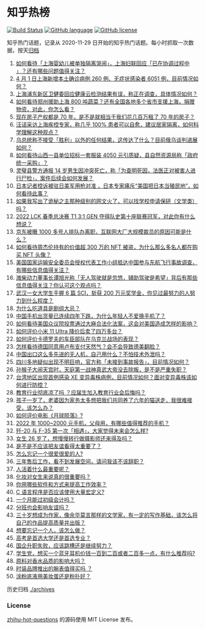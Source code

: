 # 知乎热榜
[![Build Status](https://github.com/ToWeLong/zhihu-hot-questions/workflows/CI/badge.svg)](https://github.com/ToWeLong/zhihu-hot-questions/actions)
[![GitHub language](https://img.shields.io/badge/language-golang-orange.svg)](https://golang.org/)
[![GitHub license](https://img.shields.io/github/license/ToWeLong/zhihu-hot-questions)](https://github.com/ToWeLong/zhihu-hot-questions/blob/main/LICENSE)

知乎热门话题，记录从 2020-11-29 日开始的知乎热门话题。每小时抓取一次数据，按天[归档](./archives)

<!-- BEGIN -->

1. [如何看待「上海婴幼儿被单独隔离哭闹」，上海妇联回应「已在协调过程中 」？还有哪些问题值得关注？](https://www.zhihu.com/question/525590984)
1. [4 月 1 日上海新增本土确诊病例 260 例、无症状感染者 6051 例，目前情况如何？](https://www.zhihu.com/question/525540509)
1. [上海浦东新区卫健委回应健康云检测结果有误，称正在调查，具体情况如何？](https://www.zhihu.com/question/525657370)
1. [如何看待郑州援助上海 800 吨蔬菜？还有全国各地多个省市支援上海，捐赠物资，对此，你怎么看？](https://www.zhihu.com/question/525400538)
1. [现在房子产权都是 70 年，是不是就相当于我们花几百万租了 70 年的房子？](https://www.zhihu.com/question/292725148)
1. [汪诘采访上海疾控专家，称几乎 100% 患者可以自愈，建议居家隔离，如何科学理解这种观点？](https://www.zhihu.com/question/525687098)
1. [乌总统称不接受「胜利」以外的任何结果，这传达了什么？目前俄乌谈判进展如何？](https://www.zhihu.com/question/525661995)
1. [如何看待山西一县单位招标一套服装 4050 元引质疑，县自然资源局称「政府统一采购」？](https://www.zhihu.com/question/525542320)
1. [灵璧县警方通报 14 岁男生因冲突死亡，称「为查明死因，法医正对被害人进行尸检」，案件后续会如何发展？](https://www.zhihu.com/question/525609212)
1. [日本记者控诉被驻日美军用枪对准 ，日本专家痛斥“美国把日本当殖民地”，如何看待此事？](https://www.zhihu.com/question/525543023)
1. [如果我写出了诡秘之主那种级别的网文火了，可以找学校申请保研（文学类）吗？](https://www.zhihu.com/question/525403862)
1. [2022 LCK 春季总决赛 T1 3:1 GEN 夺得队史第十座联赛冠军，对此你有什么想说？](https://www.zhihu.com/question/525609582)
1. [京东被曝 1000 多号人排队办离职，互联网大厂大规模裁员的原因可能是什么？](https://www.zhihu.com/question/525445250)
1. [如何看待周杰伦持有的价值超 300 万的 NFT 被盗，为什么那么多名人都在购买 NFT 头像？](https://www.zhihu.com/question/525433404)
1. [美国国家运输安全委员会授权代表工作小组抵达中国参与东航飞行事故调查，有哪些信息值得关注？](https://www.zhihu.com/question/525643733)
1. [潍柴动力董事长谭旭光称「无人驾驶就是忽悠，辅助驾驶是希望」背后有那些信息值得关注？你认可这个观点吗？](https://www.zhihu.com/question/525589861)
1. [武汉一女大学生手握 6 篇 SCI，斩获 200 万元奖学金，你见过最努力的人努力到什么程度？](https://www.zhihu.com/question/525259752)
1. [为什么吃道具是剧组大忌？](https://www.zhihu.com/question/47907880)
1. [中国手机出货量已连续四年下跌，为什么年轻人不爱换手机了？](https://www.zhihu.com/question/525046366)
1. [如何看待美国众议院投票通过大麻合法化法案，这会对美国造成怎样的影响？](https://www.zhihu.com/question/525536611)
1. [如何评价小米 11 Ultra 降价后卖了四万多台？](https://www.zhihu.com/question/525386510)
1. [如何评价卡德罗夫的车臣部队在乌克兰战场的表现？](https://www.zhihu.com/question/524570834)
1. [怎样看待德国同意用卢布支付天然气？会不会导致德美翻脸？](https://www.zhihu.com/question/525569866)
1. [中国出口这么多先进的无人机，自己用什么？不怕技术外泄吗？](https://www.zhihu.com/question/52249171)
1. [四川多地疑似出现不明巨响，官方称「未接到事故报告」，目前情况如何？](https://www.zhihu.com/question/525428946)
1. [孙猴子大闹天宫时，天庭第一战神真武大帝没去除叛，是不是严重失职？](https://www.zhihu.com/question/524381703)
1. [台湾地区出现首例感染 XE 变异毒株病例，目前情况如何？面对变异毒株该如何进行防控？](https://www.zhihu.com/question/525610312)
1. [教育行业彻底凉了吗 ？应届生加入教育行业会后悔吗？](https://www.zhihu.com/question/522012684)
1. [孩子一岁了，老婆因为家务太多想把我们共同养了六年的猫送走，我很难接受，该怎么办？](https://www.zhihu.com/question/525454556)
1. [如何评价电影《月球陨落》?](https://www.zhihu.com/question/524105822)
1. [2022 年 1000~2000 元手机，父母用，有哪些值得推荐的手机？](https://www.zhihu.com/question/519685631)
1. [歼-20 与 F-35 第一次「相遇」，大家觉得未来会怎么样?](https://www.zhihu.com/question/525235415)
1. [女生 26 岁了，想慢慢转行做摄影师还来得及吗？](https://www.zhihu.com/question/524549174)
1. [是不是不应该把友谊看得太重要了？](https://www.zhihu.com/question/525287464)
1. [怎么忘记一个很爱很爱的人?](https://www.zhihu.com/question/523117931)
1. [三年售后工作，看不到发展空间，请问我该不该辞职？](https://www.zhihu.com/question/524945139)
1. [人活着什么最重要呢？](https://www.zhihu.com/question/524486329)
1. [化妆对女生来说真的很重要吗？](https://www.zhihu.com/question/521286964)
1. [你用哪些软件和方式来提高工作效率？](https://www.zhihu.com/question/20814897)
1. [C 语言程序是否应该使用大量宏定义?](https://www.zhihu.com/question/520737304)
1. [一个月能过初级会计吗？](https://www.zhihu.com/question/523295858)
1. [分班也会影响友谊吗？](https://www.zhihu.com/question/524073021)
1. [三十岁想成为作家，像余华莫言那样的文学家，有一定的写作基础，该怎么将自己的作品提高质量并出版？](https://www.zhihu.com/question/519240627)
1. [想要忘记一个人，该怎么做？](https://www.zhihu.com/question/523726646)
1. [高考是首选大学还是首选专业？](https://www.zhihu.com/question/518970757)
1. [国企升职失败，应该跳槽还是继续努力？](https://www.zhihu.com/question/520520591)
1. [学生党，想买一个蓝牙耳机价钱一百到二百或者二百多一点，有什么推荐吗?](https://www.zhihu.com/question/384914992)
1. [原料对香水品质的影响大吗？](https://www.zhihu.com/question/511997748)
1. [时装品牌推出的腕表值得买吗 ？](https://www.zhihu.com/question/518541327)
1. [涂粉底液用美妆蛋还是粉扑好？](https://www.zhihu.com/question/395029013)

<!-- END -->

历史归档 [./archives](./archives)


### License
[zhihu-hot-questions](https://github.com/towelong/zhihu-hot-questions) 的源码使用 MIT License 发布。